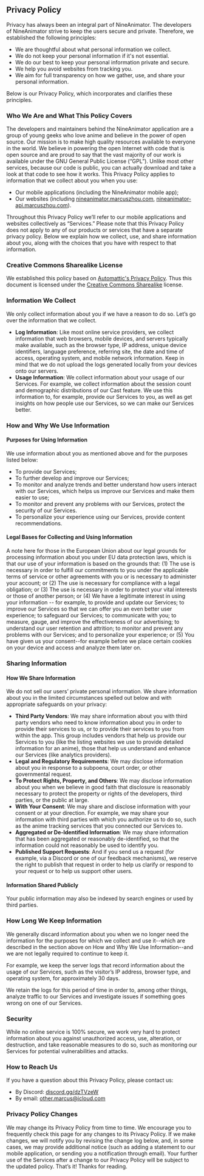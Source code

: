## Privacy Policy

Privacy has always been an integral part of NineAnimator. The developers
of NineAnimator strive to keep the users secure and private. Therefore,
we established the following principles:

* We are thoughtful about what personal information we collect.
* We do not keep your personal information if it's not essential.
* We do our best to keep your personal information private and secure.
* We help you avoid websites from tracking you.
* We aim for full transparency on how we gather, use, and share your
  personal information.

Below is our Privacy Policy, which incorporates and clarifies these
principles.

### Who We Are and What This Policy Covers

The developers and maintainers behind the NineAnimator application
are a group of young geeks who love anime and believe in the power
of open source. Our mission is to make high quality resources available
to everyone in the world. We believe in powering the open Internet with
code that is open source and are proud to say that the vast majority of
our work is available under the GNU General Public License (“GPL”).
Unlike most other services, because our code is public, you can actually
download and take a look at that code to see how it works. This
Privacy Policy applies to information that we collect about you when
you use:

* Our mobile applications (including the NineAnimator mobile app);
* Our websites (including [nineanimator.marcuszhou.com](https://nineanimator.marcuszhou.com),
  [nineanimator-api.marcuszhou.com](https://nineanimator-api.marcuszhou.com/)).

Throughout this Privacy Policy we’ll refer to our mobile applications
and websites collectively as “Services.” Please note that this Privacy
Policy does not apply to any of our products or services that have a
separate privacy policy. Below we explain how we collect, use, and
share information about you, along with the choices that you have
with respect to that information.

### Creative Commons Sharealike License

We established this policy based on [Automattic's Privacy Policy](https://github.com/Automattic/legalmattic/blob/master/Privacy-Policy.md).
Thus this document is licensed under the [Creative Commons Sharealike](https://creativecommons.org/licenses/by-sa/4.0/)
license.

### Information We Collect

We only collect information about you if we have a reason to do so.
Let’s go over the information that we collect.

* **Log Information**: Like most online service providers, we collect
  information that web browsers, mobile devices, and servers typically
  make available, such as the browser type, IP address, unique device
  identifiers, language preference, referring site, the date and time of
  access, operating system, and mobile network information. Keep in
  mind that we do not upload the logs generated locally from your
  devices onto our servers.
* **Usage Information**: We collect information about your usage of
  our Services. For example, we collect information about the session
  count and demographic distributions of our Cast feature. We use this
  information to, for example, provide our Services to you, as well as
  get insights on how people use our Services, so we can make our
  Services better.

### How and Why We Use Information

#### Purposes for Using Information

We use information about you as mentioned above and for the purposes
listed below:

* To provide our Services;
* To further develop and improve our Services;
* To monitor and analyze trends and better understand how users interact
  with our Services, which helps us improve our Services and make them
  easier to use;
* To monitor and prevent any problems with our Services, protect the
  security of our Services.
* To personalize your experience using our Services, provide content
  recommendations.

#### Legal Bases for Collecting and Using Information

A note here for those in the European Union about our legal grounds for
processing information about you under EU data protection laws, which is
that our use of your information is based on the grounds that: (1) The use
is necessary in order to fulfill our commitments to you under the applicable
terms of service or other agreements with you or is necessary to administer
your account; or (2) The use is necessary for compliance with a legal
obligation; or (3) The use is necessary in order to protect your vital interests
or those of another person; or (4) We have a legitimate interest in using your
information -- for example, to provide and update our Services; to improve
our Services so that we can offer you an even better user experience; to
safeguard our Services; to communicate with you; to measure, gauge, and
improve the effectiveness of our advertising; to understand our user
retention and attrition; to monitor and prevent any problems with our
Services; and to personalize your experience; or (5) You have given us your
consent--for example before we place certain cookies on your device and
access and analyze them later on.

### Sharing Information

#### How We Share Information

We do not sell our users’ private personal information. We share information
about you in the limited circumstances spelled out below and with
appropriate safeguards on your privacy:

* **Third Party Vendors**: We may share information about you with third
  party vendors who need to know information about you in order to provide
  their services to us, or to provide their services to you from within the app.
  This group includes vendors that help us provide our Services to you (like the
  listing websites we use to provide detailed information for an anime), those
  that help us understand and enhance our Services (like analytics providers).
* **Legal and Regulatory Requirements**: We may disclose information
  about you in response to a subpoena, court order, or other governmental
  request.
* **To Protect Rights, Property, and Others**: We may disclose information
  about you when we believe in good faith that disclosure is reasonably
  necessary to protect the property or rights of the developers, third parties,
  or the public at large.
* **With Your Consent**: We may share and disclose information with your
  consent or at your direction. For example, we may share your information
  with third parties with which you authorize us to do so, such as the
  anime tracking services that you connected our Services to.
* **Aggregated or De-Identified Information**: We may share information
  that has been aggregated or reasonably de-identified, so that the
  information could not reasonably be used to identify you.
* **Published Support Requests**: And if you send us a request (for
  example, via a Discord or one of our feedback mechanisms), we reserve
  the right to publish that request in order to help us clarify or respond to
  your request or to help us support other users.

#### Information Shared Publicly

Your public information may also be indexed by search engines or used
by third parties.

### How Long We Keep Information

We generally discard information about you when we no longer need the
information for the purposes for which we collect and use it--which are
described in the section above on How and Why We Use Information--and
we are not legally required to continue to keep it.

For example, we keep the server logs that record information about the
usage of our Services, such as the visitor’s IP address, browser type, and
operating system, for approximately 30 days.

We retain the logs for this period of time in order to, among other things,
analyze traffic to our Services and investigate issues if something goes
wrong on one of our Services.

### Security

While no online service is 100% secure, we work very hard to protect
information about you against unauthorized access, use, alteration, or
destruction, and take reasonable measures to do so, such as monitoring
our Services for potential vulnerabilities and attacks.

### How to Reach Us

If you have a question about this Privacy Policy, please contact us:

* By Discord: [discord.gg/dzTVzeW](https://discord.gg/dzTVzeW)
* By email: [other.marcus@icloud.com](mailto:other.marcus@icloud.com)

### Privacy Policy Changes

We may change its Privacy Policy from time to time. We encourage you
to frequently check this page for any changes to its Privacy Policy.
If we make changes, we will notify you by revising the change log below,
and, in some cases, we may provide additional notice (such as adding a
statement to our mobile application, or sending you a notification through
email). Your further use of the Services after a change to our Privacy
Policy will be subject to the updated policy. That’s it! Thanks for reading.
